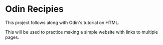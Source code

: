# Odin Recipies

This project follows along with Odin's
tutorial on HTML.

This will be used to practice making a simple website with links
to multiple pages.
